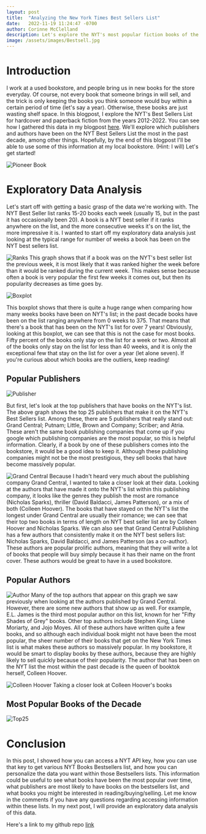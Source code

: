 ```yaml
---
layout: post
title:  "Analyzing the New York Times Best Sellers List"
date:   2022-11-19 11:24:47 -0700
author: Corinne McClelland
description: Let's explore the NYT's most popular fiction books of the past decade together!
image: /assets/images/Bestsell.jpg
---
```


# Introduction
I work at a used bookstore, and people bring us in new books for the store everyday. Of course, not every book that someone brings in will sell, and the trick is only keeping the books you think someone would buy within a certain period of time (let's say a year). Otherwise, these books are just wasting shelf space. In this blogpost, I explore the NYT's Best Sellers List for hardcover and paperback fiction from the years 2012-2022. You can see how I gathered this data in my blogpost [here](https://mcorinne.github.io/stat386-projects/2022/10/21/bestseller.html). We'll explore which publishers and authors have been on the NYT Best Sellers List the most in the past decade, among other things. Hopefully, by the end of this blogpost I'll be able to use some of this information at my local bookstore. (Hint: I will) Let's get started!

![Pioneer Book](https://raw.githubusercontent.com/mcorinne/stat386-projects/main/assets/images/pioneerbook.jpeg)


# Exploratory Data Analysis
Let's start off with getting a basic grasp of the data we're working with. The NYT Best Seller list ranks 15-20 books each week (usually 15, but in the past it has occasionally been 20). A book is a NYT best seller if it ranks anywhere on the list, and the more consecutive weeks it's on the list, the more impressive it is. I wanted to start off my exploratory data analysis just looking at the typical range for number of weeks a book has been on the NYT best sellers list.

![Ranks](https://raw.githubusercontent.com/mcorinne/stat386-projects/main/assets/images/RanksDiff.png)
This graph shows that if a book was on the NYT's best seller list the previous week, it is most likely that it was ranked higher the week before than it would be ranked during the current week. This makes sense because often a book is very popular the first few weeks it comes out, but then its popularity decreases as time goes by.

![Boxplot](https://raw.githubusercontent.com/mcorinne/stat386-projects/main/assets/images/Boxplot.png)

This boxplot shows that there is quite a huge range when comparing how many weeks books have been on NYT's list; in the past decade books have been on the list ranging anywhere from 0 weeks to 375. That means that there's a book that has been on the NYT's list for over 7 years! Obviously, looking at this boxplot, we can see that this is not the case for most books. Fifty percent of the books only stay on the list for a week or two. Almost all of the books only stay on the list for less than 40 weeks, and it is only the exceptional few that stay on the list for over a year (let alone seven). If you're curious about which books are the outliers, keep reading!



## Popular Publishers
![Publisher](https://raw.githubusercontent.com/mcorinne/stat386-projects/main/assets/images/Publisher.png)

But first, let's look at the top publishers that have books on the NYT's list. The above graph shows the top 25 publishers that make it on the NYT's Best Sellers list. Among these, there are 5 publishers that really stand out: Grand Central; Putnam; Little, Brown and Company; Scriber; and Atria. These aren't the same book publishing companies that come up if you google which publishing companies are the most popular, so this is helpful information. Clearly, if a book by one of these publishers comes into the bookstore, it would be a good idea to keep it. Although these publishing companies might not be the most prestigious, they sell books that have become massively popular.

![Grand Central](https://raw.githubusercontent.com/mcorinne/stat386-projects/main/assets/images/GrandCentral.png)
Because I hadn't heard very much about the publishing company Grand Central, I wanted to take a closer look at their data. Looking at the authors that have made it onto the NYT's list within this publishing company, it looks like the genres they publish the most are romance (Nicholas Sparks), thriller (David Baldacci, James Patterson), or a mix of both (Colleen Hoover). The books that have stayed on the NYT's list the longest under Grand Central are usually their romance; we can see that their top two books in terms of length on NYT best seller list are by Colleen Hoover and Nicholas Sparks. We can also see that Grand Central Publishing has a few authors that consistently make it on the NYT best sellers list: Nicholas Sparks, David Baldacci, and James Patterson (as a co-author). These authors are popular prolific authors, meaning that they will write a lot of books that people will buy simply because it has their name on the front cover. These authors would be great to have in a used bookstore.  

## Popular Authors
![Author](https://raw.githubusercontent.com/mcorinne/stat386-projects/main/assets/images/Author.png)
Many of the top authors that appear on this graph we saw previously when looking at the authors published by Grand Central. However, there are some new authors that show up as well. For example, E.L. James is the third most popular author on this list, known for her "Fifty Shades of Grey" books. Other top authors include Stephen King, Liane Moriarty, and Jojo Moyes. All of these authors have written quite a few books, and so although each individual book might not have been the most popular, the sheer number of their books that get on the New York Times list is what makes these authors so massively popular. In my bookstore, it would be smart to display books by these authors, because they are highly likely to sell quickly because of their popularity. The author that has been on the NYT list the most within the past decade is the queen of booktok herself, Colleen Hoover. 

![Colleen Hoover](https://raw.githubusercontent.com/mcorinne/stat386-projects/main/assets/images/ColleenHoover.png)
Taking a closer look at Colleen Hoover's books

## Most Popular Books of the Decade
![Top25](https://raw.githubusercontent.com/mcorinne/stat386-projects/main/assets/images/Top25Titles.png)




# Conclusion
In this post, I showed how you can access a NYT API key, how you can use that key to get various NYT Books Bestsellers list, and how you can personalize the data you want within those Bestsellers lists. This information could be useful to see what books have been the most popular over time, what publishers are most likely to have books on the bestsellers list, and what books you might be interested in reading/buying/selling. Let me know in the comments if you have any questions regarding accessing information within these lists. In my next post, I will provide an exploratory data analysis of this data.

Here's a link to my github repo [link](https://github.com/mcorinne/NYTBestsellers.git)
